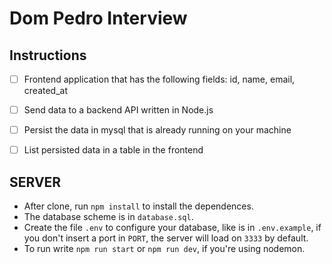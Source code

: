 # Dom Pedro Interview

## Instructions

- [ ] Frontend application that has the following fields: id, name, email, created_at

- [ ] Send data to a backend API written in Node.js

- [ ] Persist the data in mysql that is already running on your machine

- [ ] List persisted data in a table in the frontend

## SERVER
- After clone, run `npm install` to install the dependences.
- The database scheme is in `database.sql`.  
- Create the file `.env` to configure your database, like is in `.env.example`, if you don't insert a port in `PORT`, the server will load on `3333` by default.
- To run write `npm run start` or `npm run dev`, if you're using nodemon.
